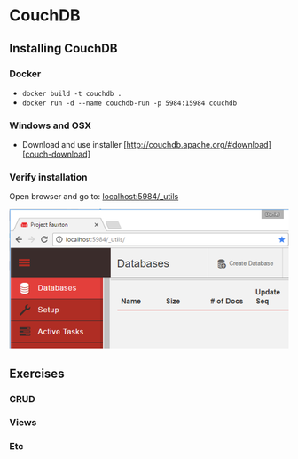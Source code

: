 # CouchDB

## Installing CouchDB

### Docker

- `docker build -t couchdb .`
- `docker run -d --name couchdb-run -p 5984:15984 couchdb`

### Windows and OSX

 - Download and use installer [http://couchdb.apache.org/#download][couch-download]
 
### Verify installation
Open browser and go to: [localhost:5984/_utils][fauxton]
 
![alt text][fauxton-first-page]

## Exercises
### CRUD
### Views
### Etc


[fauxton-first-page]: https://github.com/cygni/cygni-competence-7-databases/blob/screenshots/couchdb/fuxton-first-page.PNG?raw=true "Fuxton First Page"
[couch-download]: http://couchdb.apache.org/#download 
[fauxton]: http://localhost:5984/_utils/
